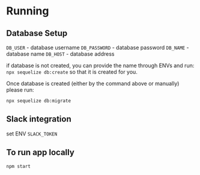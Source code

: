 # Running

## Database Setup

`DB_USER` - database username
`DB_PASSWORD` - database password
`DB_NAME` - database name
`DB_HOST` - database address

if database is not created, you can provide the name through ENVs and run:
`npx sequelize db:create` so that it is created for you.

Once database is created (either by the command above or manually) please run:

`npx sequelize db:migrate`

## Slack integration
set ENV `SLACK_TOKEN`

## To run app locally

```
npm start
```
